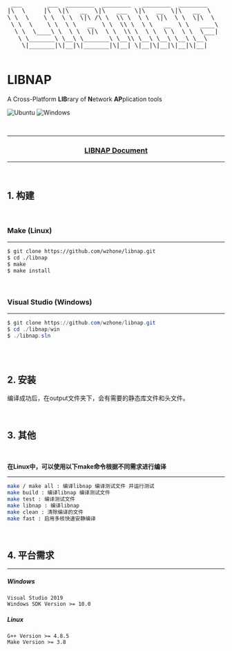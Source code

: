
    
<pre>
 ___       ___  ________  ________   ________  ________   
|\  \     |\  \|\   __  \|\   ___  \|\   __  \|\   __  \  
\ \  \    \ \  \ \  \|\ /\ \  \\ \  \ \  \|\  \ \  \|\  \ 
 \ \  \    \ \  \ \   __  \ \  \\ \  \ \   __  \ \   ____\
  \ \  \____\ \  \ \  \|\  \ \  \\ \  \ \  \ \  \ \  \___|
   \ \_______\ \__\ \_______\ \__\\ \__\ \__\ \__\ \__\   
    \|_______|\|__|\|_______|\|__| \|__|\|__|\|__|\|__|   

</pre>

LIBNAP
=============

A Cross-Platform **LIB**rary of **N**etwork **AP**plication tools

![Ubuntu](https://github.com/wzhone/libnap/workflows/Ubuntu/badge.svg)
![Windows](https://github.com/wzhone/libnap/workflows/Windows/badge.svg)

<br/>

------

<h3 align = "center"><a href="./doc/nap.md">LIBNAP Document</a></h3>

------

<br/>

## 1. 构建

<br/>

### Make (Linux)
------
```bash
$ git clone https://github.com/wzhone/libnap.git
$ cd ./libnap
$ make
$ make install
```

<br/>


### Visual Studio (Windows)
------
```powershell
$ git clone https://github.com/wzhone/libnap.git
$ cd ./libnap/win
$ ./libnap.sln
```

<br/>
<br/>

## 2. 安装

编译成功后，在output文件夹下，会有需要的静态库文件和头文件。

<br/>

## 3. 其他

<br/>

 **在Linux中，可以使用以下make命令根据不同需求进行编译**

------
```bash
make / make all : 编译libnap 编译测试文件 并运行测试
make build : 编译libnap 编译测试文件
make test : 编译测试文件
make libnap : 编译libnap
make clean : 清除编译的文件
make fast : 启用多核快速安静编译
```

<br/>

##  4. 平台需求
------

##### Windows
```
Visual Studio 2019
Windows SDK Version >= 10.0
```

##### Linux
```
G++ Version >= 4.8.5
Make Version >= 3.8
```


